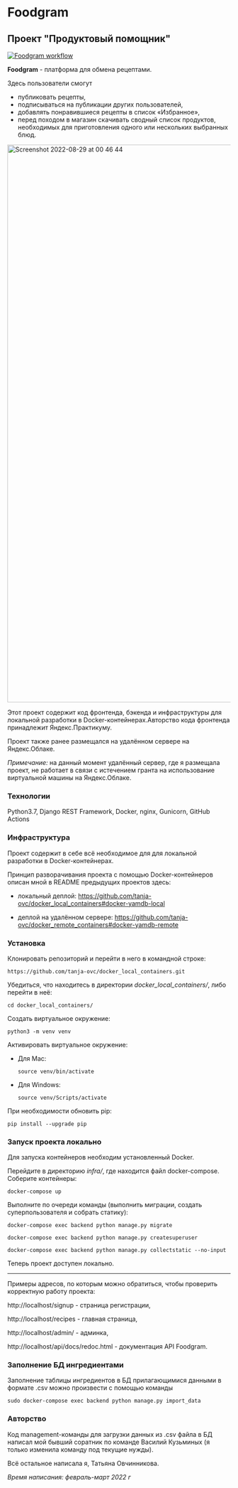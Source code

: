 # Foodgram

## Проект "Продуктовый помощник"

[![Foodgram workflow](https://github.com/tanja-ovc/foodgram-project-react/actions/workflows/foodgram_workflow.yml/badge.svg)](https://github.com/tanja-ovc/foodgram-project-react/actions/workflows/foodgram_workflow.yml)

**Foodgram** - платформа для обмена рецептами.

Здесь пользователи смогут 
- публиковать рецепты,
- подписываться на публикации других пользователей,
- добавлять понравившиеся рецепты в список «Избранное»,
- перед походом в магазин скачивать сводный список продуктов, необходимых для приготовления одного или нескольких выбранных блюд.

<img width="1255" alt="Screenshot 2022-08-29 at 00 46 44" src="https://user-images.githubusercontent.com/85249138/187096002-55c3a316-8c66-422b-8be4-50e4d6637a36.png">

Этот проект содержит код фронтенда, бэкенда и инфраструктуры для локальной разработки в Docker-контейнерах.Авторство кода фронтенда принадлежит Яндекс.Практикуму.

Проект также ранее размещался на удалённом сервере на Яндекс.Облаке.

_Примечание:_ на данный момент удалённый сервер, где я размещала проект, не работает в связи с истечением гранта на использование виртуальной машины на Яндекс.Облаке.

### Технологии

Python3.7, Django REST Framework, Docker, nginx, Gunicorn, GitHub Actions

### Инфраструктура

Проект содержит в себе всё необходимое для для локальной разработки в Docker-контейнерах.

Принцип разворачивания проекта с помощью Docker-контейнеров описан мной в README предыдущих проектов здесь:

- локальный деплой: https://github.com/tanja-ovc/docker_local_containers#docker-yamdb-local

- деплой на удалённом сервере: https://github.com/tanja-ovc/docker_remote_containers#docker-yamdb-remote

### Установка

Клонировать репозиторий и перейти в него в командной строке:

```https://github.com/tanja-ovc/docker_local_containers.git```

Убедиться, что находитесь в директории _docker_local_containers/_, либо перейти в неё:

```cd docker_local_containers/```

Cоздать виртуальное окружение:

```python3 -m venv venv```

Активировать виртуальное окружение:

* Для Mac:
 
    ```source venv/bin/activate```

* Для Windows:

    ```source venv/Scripts/activate```

При необходимости обновить pip:

```pip install --upgrade pip```

### Запуск проекта локально

Для запуска контейнеров необходим установленный Docker.

Перейдите в директорию _infra/_, где находится файл docker-compose. Соберите контейнеры:

```docker-compose up```

Выполните по очереди команды (выполнить миграции, создать суперпользователя и собрать статику):

```docker-compose exec backend python manage.py migrate```

```docker-compose exec backend python manage.py createsuperuser```

```docker-compose exec backend python manage.py collectstatic --no-input```

Теперь проект доступен локально.
________________________________

Примеры адресов, по которым можно обратиться, чтобы проверить корректную работу проекта:

http://localhost/signup - страница регистрации,

http://localhost/recipes - главная страница,

http://localhost/admin/ - админка,

http://localhost/api/docs/redoc.html - документация API Foodgram.

### Заполнение БД ингредиентами

Заполнение таблицы ингредиентов в БД прилагающимися данными в формате .csv можно произвести с помощью команды

```sudo docker-compose exec backend python manage.py import_data```

### Авторство

Код management-команды для загрузки данных из .csv файла в БД написал мой бывший соратник по команде Василий Кузьминых (я только изменила команду под текущие нужды).

Всё остальное написала я, Татьяна Овчинникова.

_Время написания: февраль-март 2022 г_
